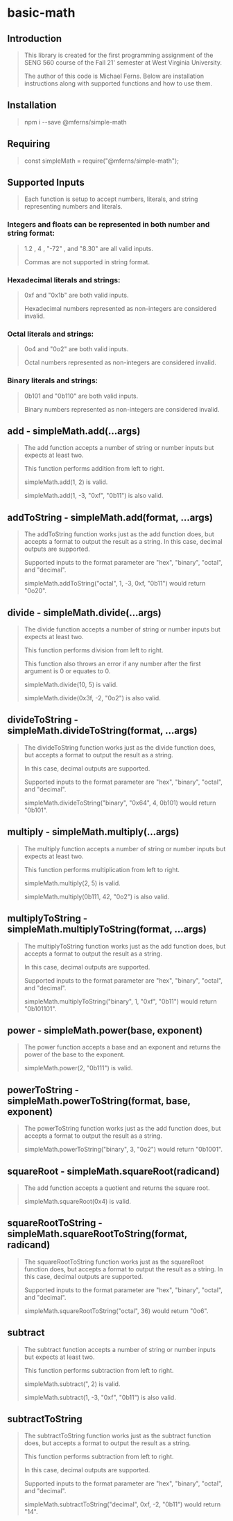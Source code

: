 # basic-math

## Introduction

> This library is created for the first programming assignment of the SENG 560 course of the Fall 21' semester at West Virginia University.
>
> The author of this code is Michael Ferns. Below are installation instructions along with supported functions and how to use them.

## Installation

> npm i --save @mferns/simple-math

## Requiring

> const simpleMath = require("@mferns/simple-math");

## Supported Inputs

> Each function is setup to accept numbers, literals, and string representing numbers and literals.

### Integers and floats can be represented in both number and string format:

> 1.2 , 4 , "-72" , and "8.30" are all valid inputs.
>
> Commas are not supported in string format.

### Hexadecimal literals and strings:

> 0xf and "0x1b" are both valid inputs.
>
> Hexadecimal numbers represented as non-integers are considered invalid.

### Octal literals and strings:

> 0o4 and "0o2" are both valid inputs.
>
> Octal numbers represented as non-integers are considered invalid.

### Binary literals and strings:

> 0b101 and "0b110" are both valid inputs.
>
> Binary numbers represented as non-integers are considered invalid.

## add - simpleMath.add(...args)

> The add function accepts a number of string or number inputs but expects at least two.
>
> This function performs addition from left to right.
>
> simpleMath.add(1, 2) is valid.
>
> simpleMath.add(1, -3, "0xf", "0b11") is also valid.

## addToString - simpleMath.add(format, ...args)

> The addToString function works just as the add function does, but accepts a format to output the result as a string.
> In this case, decimal outputs are supported.
>
> Supported inputs to the format parameter are "hex", "binary", "octal", and "decimal".
>
> simpleMath.addToString("octal", 1, -3, 0xf, "0b11") would return "0o20".

## divide - simpleMath.divide(...args)

> The divide function accepts a number of string or number inputs but expects at least two.
>
> This function performs division from left to right.
>
> This function also throws an error if any number after the first argument is 0 or equates to 0.
>
> simpleMath.divide(10, 5) is valid.
>
> simpleMath.divide(0x3f, -2, "0o2") is also valid.

## divideToString - simpleMath.divideToString(format, ...args)

> The divideToString function works just as the divide function does, but accepts a format to output the result as a string.
>
> In this case, decimal outputs are supported.
>
> Supported inputs to the format parameter are "hex", "binary", "octal", and "decimal".
>
> simpleMath.divideToString("binary", "0x64", 4, 0b101) would return "0b101".

## multiply - simpleMath.multiply(...args)

> The multiply function accepts a number of string or number inputs but expects at least two.
>
> This function performs multiplication from left to right.
>
> simpleMath.multiply(2, 5) is valid.
>
> simpleMath.multiply(0b111, 42, "0o2") is also valid.

## multiplyToString - simpleMath.multiplyToString(format, ...args)

> The multiplyToString function works just as the add function does, but accepts a format to output the result as a string.
>
> In this case, decimal outputs are supported.
>
> Supported inputs to the format parameter are "hex", "binary", "octal", and "decimal".
>
> simpleMath.multiplyToString("binary", 1, "0xf", "0b11") would return "0b101101".

## power - simpleMath.power(base, exponent)

> The power function accepts a base and an exponent and returns the power of the base to the exponent.
>
> simpleMath.power(2, "0b111") is valid.

## powerToString - simpleMath.powerToString(format, base, exponent)

> The powerToString function works just as the add function does, but accepts a format to output the result as a string.
>
> simpleMath.powerToString("binary", 3, "0o2") would return "0b1001".

## squareRoot - simpleMath.squareRoot(radicand)

> The add function accepts a quotient and returns the square root.
>
> simpleMath.squareRoot(0x4) is valid.

## squareRootToString - simpleMath.squareRootToString(format, radicand)

> The squareRootToString function works just as the squareRoot function does, but accepts a format to output the result as a string.
> In this case, decimal outputs are supported.
>
> Supported inputs to the format parameter are "hex", "binary", "octal", and "decimal".
>
> simpleMath.squareRootToString("octal", 36) would return "0o6".

## subtract

> The subtract function accepts a number of string or number inputs but expects at least two.
>
> This function performs subtraction from left to right.
>
> simpleMath.subtract(", 2) is valid.
>
> simpleMath.subtract(1, -3, "0xf", "0b11") is also valid.

## subtractToString

> The subtractToString function works just as the subtract function does, but accepts a format to output the result as a string.
>
> This function performs subtraction from left to right.
>
> In this case, decimal outputs are supported.
>
> Supported inputs to the format parameter are "hex", "binary", "octal", and "decimal".
>
> simpleMath.subtractToString("decimal", 0xf, -2, "0b11") would return "14".
